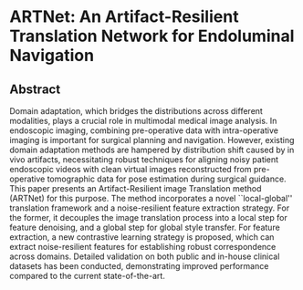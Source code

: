 # ARTNet: An Artifact-Resilient Translation Network for Endoluminal Navigation

## Abstract

Domain adaptation, which bridges the distributions across different modalities, plays a crucial role in multimodal medical image analysis. In endoscopic imaging, combining pre-operative data with intra-operative imaging is important for surgical planning and navigation. However, existing domain adaptation methods are hampered by distribution shift caused by in vivo artifacts, necessitating robust techniques for aligning noisy patient endoscopic videos with clean virtual images reconstructed from pre-operative tomographic data for pose estimation during surgical guidance. This paper presents an Artifact-Resilient image Translation method (ARTNet) for this purpose. The method incorporates a novel ``local-global'' translation framework and a noise-resilient feature extraction strategy. For the former, it decouples the image translation process into a local step for feature denoising, and a global step for global style transfer. For feature extraction, a new contrastive learning strategy is proposed, which can extract noise-resilient features for establishing robust correspondence across domains. Detailed validation on both public and in-house clinical datasets has been conducted, demonstrating improved performance compared to the current state-of-the-art.
